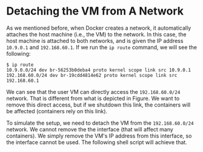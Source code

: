 # Detaching the VM from A Network

As we mentioned before, when Docker
creates a network, it automatically attaches the
host machine (i.e., the VM) to the network. In this
case, the host machine is attached to both
networks, and is given the IP address `10.9.0.1` and
`192.168.60.1`. If we run the `ip route` command,
we will see the following:

```
$ ip route
10.9.0.0/24 dev br-56253b0deba4 proto kernel scope link src 10.9.0.1
192.168.60.0/24 dev br-19cdd4814e62 proto kernel scope link src 192.168.60.1
```

We can see that the user VM can directly access the `192.168.60.0/24` network.
That is different from what is depicted in Figure.
We want to remove this direct access, but if we shutdown this link,
the containers will be affected (containers rely on this link).

To simulate the setup, we need to detach the VM from
the `192.168.60.0/24` network. We cannot remove the
the interface (that will affect many containers). We simply
remove the VM's IP address from this interface, so
the interface cannot be used. The following
shell script will achieve that.

